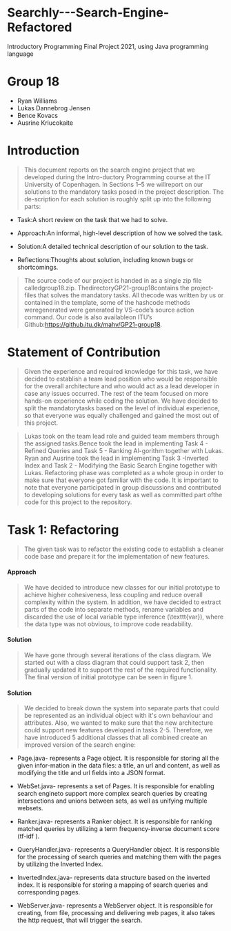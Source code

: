 # Searchly---Search-Engine-Refactored
Introductory Programming Final Project 2021, using Java programming language


# Group 18
* Ryan Williams
* Lukas Dannebrog Jensen
* Bence Kovacs
* Ausrine Kriucokaite

# Introduction
> This document reports on the search engine project that we developed during the Intro-ductory Programming course at the IT University of Copenhagen. In Sections 1–5 we willreport on our solutions to the mandatory tasks posed in the project description.  The de-scription for each solution is roughly split up into the following parts:
- Task:A short review on the task that we had to solve.

- Approach:An informal, high-level description of how we solved the task.

- Solution:A detailed technical description of our solution to the task.

- Reflections:Thoughts about solution, including known bugs or shortcomings.


> The source code of our project is handed in as a single zip file calledgroup18.zip.  ThedirectoryGP21-group18contains the project-files that solves the mandatory tasks. All thecode was written by us or contained in the template, some of the hashcode methods weregenerated were generated by VS-code’s source action command. Our code is also availableon ITU’s Github:https://github.itu.dk/mahv/GP21-group18.

# Statement of Contribution

> Given the experience and required knowledge for this task, we have decided to establish a team lead position who would be responsible for the overall architecture and who would act as a lead developer in case any issues occurred. The rest of the team focused on more hands-on experience while coding the solution.  We have decided to split the mandatorytasks based on the level of individual experience, so that everyone was equally challenged and gained the most out of this project.

> Lukas took on the team lead role and guided team members through the assigned tasks.Bence took the lead in implementing Task 4 - Refined Queries and Task 5 - Ranking Al-gorithm together with Lukas.  Ryan and Ausrine took the lead in implementing Task 3 -Inverted Index and Task 2 - Modifying the Basic Search Engine together with Lukas. Refactoring phase was completed as a whole group in order to make sure that everyone got familiar with the code. It is important to note that everyone participated in group discussions and contributed to developing solutions for every task as well as committed part ofthe code for this project to the repository.

# Task 1: Refactoring

> The given task was to refactor the existing code to establish a cleaner code base and prepare it for the implementation of new features. 
#### Approach
> We have decided to introduce new classes for our initial prototype to achieve higher cohesiveness, less coupling and reduce overall complexity within the system. In addition, we have decided to extract parts of the code into separate methods, rename variables and discarded the use of local variable type inference (\texttt{var}), where the data type was not obvious,  to improve code readability.
#### Solution
> We have gone through several iterations of the class diagram. We started out with a class diagram that could support task 2, then gradually updated it to support the rest of the required functionality. The final version of initial prototype can be seen in figure 1.
#### Solution
> We decided to break down the system into separate parts that could be represented as an individual object with it's own behaviour and attributes. Also, we wanted to make sure that the new architecture could support new features developed in tasks 2-5. Therefore, we have introduced 5 additional classes that all combined create an improved version of the search engine:


- Page.java- represents a Page object. It is responsible for storing all the given infor-mation in the data files: a title, an url and content, as well as modifying the title and url fields into a JSON format.

- WebSet.java- represents a set of Pages. It is responsible for enabling search engineto support more complex search queries by creating intersections and unions between sets, as well as unifying multiple websets.

- Ranker.java- represents a Ranker object.   It is responsible for ranking matched queries by utilizing a term frequency-inverse document score (tf-idf ).

- QueryHandler.java- represents a QueryHandler object.  It is responsible for the processing of search queries and matching them with the pages by utilizing the Inverted Index.

- InvertedIndex.java- represents data structure based on the inverted index.  It is responsible for storing a mapping of search queries and corresponding pages.

- WebServer.java- represents a WebServer object. It is responsible for creating, from file,  processing and delivering web pages,  it also takes the http request,  that will trigger the search.
